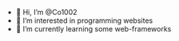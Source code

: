 - 👋 Hi, I’m @Co1002
- 👀 I’m interested in programming websites
- 🌱 I’m currently learning some web-frameworks

<!---
Co1002/Co1002 is a ✨ special ✨ repository because its `README.md` (this file) appears on your GitHub profile.
You can click the Preview link to take a look at your changes.
--->
